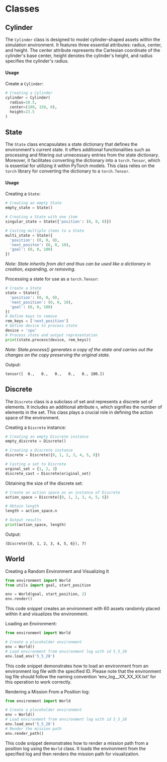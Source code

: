 # Classes

## Cylinder

The `Cylinder` class is designed to model cylinder-shaped assets within the simulation environment. It features three essential attributes: radius, center, and height. The center attribute represents the Cartesian coordinate of the cylinder's base center, height denotes the cylinder's height, and radius specifies the cylinder's radius.

#### Usage

Create a `Cylinder`:
```python
# Creating a Cylinder
cylinder = Cylinder(
  radius=10.5,
  center=(100, 150, 0),
  height=23.5
)
```

## State

The `State` class encapsulates a state dictionary that defines the environment's current state. It offers additional functionalities such as processing and filtering out unnecessary entries from the state dictionary. Moreover, it facilitates converting the dictionary into a `torch.Tensor`, which is essential for utilizing it within PyTorch models. This class relies on the `torch` library for converting the dictionary to a `torch.Tensor`.

#### Usage

Creating a `State`:
```python
# Creating an empty State
empty_state = State()

# Creating a State with one item
singular_state = State({'position': (0, 0, 0)})

# Casting multiple items to a State
multi_state = State({
  'position': (0, 0, 0),
  'next_positon': (0, 0, 10),
  'goal': (0, 0, 100)
})
```
_Note: State inherits from dict and thus can be used like a dictionary in creation, expanding, or removing._

Processing a state for use as a `torch.Tensor`:
```python
# Create a State
state = State({
  'position': (0, 0, 0),
  'next_position': (0, 0, 10),
  'goal': (0, 0, 100)
})
# Define keys to remove
rem_keys = ['next_position']
# Define device to process state
device = 'cpu'
# Process state and output representation
print(state.process(device, rem_keys))
```
_Note: State.process() generates a copy of the state and carries out the changes on the copy preserving the original state._

Output:
```
tensor([  0.,   0.,   0.,   0.,   0., 100.])
```

## Discrete

The `Discrete` class is a subclass of set and represents a discrete set of elements. It includes an additional attribute `n`, which signifies the number of elements in the set. This class plays a crucial role in defining the action space of the environment.

Creating a `Discrete` instance:
```python
# Creating an empty Discrete instance
empty_discrete = Discrete()

# Creating a Discrete instance
discrete = Discrete({0, 1, 2, 3, 4, 5, 6})

# Casting a set to Discrete
orginal_set = {1, 2, 3}
discrete_cast = Discrete(original_set)
```

Obtaining the size of the discrete set:
```python
# Create an action space as an instance of Discrete
action_space = Discrete({0, 1, 2, 3, 4, 5, 6})

# Obtain length
length = action_space.n

# Output results
print(action_space, length)
```

Output:
```
(Discrete({0, 1, 2, 3, 4, 5, 6}), 7)
```
## World

Creating a Random Environment and Visualizing It
```python
from environment import World
from utils import goal, start_position

env = World(goal, start_position, 2)
env.render()
```
This code snippet creates an environment with 60 assets randomly placed within it and visualizes the environment.

Loading an Environment:
```python
from environment import World

# Create a placeholder environment
env = World()
# Load environment from environment log with id 5_5_28
env.load_env('5_5_28')
```
This code snippet demonstrates how to load an environment from an environment log file with the specified ID. Please note that the environment log file should follow the naming convention 'env_log__XX_XX_XX.txt' for this operation to work correctly.

Rendering a Mission From a Position log:
```python
from environment import World

# Create a placeholder environment
env = World()
# Load environment from environment log with id 5_5_28
env.load_env('5_5_28')
# Render the mission path
env.render_path()
```
This code snippet demonstrates how to render a mission path from a position log using the `World` class. It loads the environment from the specified log and then renders the mission path for visualization.
